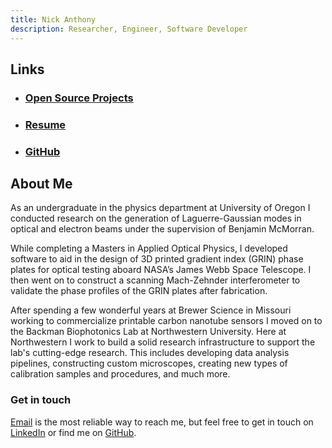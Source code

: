 ```yaml
---
title: Nick Anthony
description: Researcher, Engineer, Software Developer
---
```


## Links

 - ### [Open Source Projects](projects)

 - ### [Resume](resources/NickAnthonyResume.pdf)
 
 - ### [GitHub](https://github.com/nanthony21)

## About Me

As an undergraduate in the physics department at University of Oregon I conducted research on the generation of Laguerre-Gaussian modes in optical and electron beams
under the supervision of Benjamin McMorran.

While completing a Masters in Applied Optical Physics, I developed software to aid in the
design of 3D printed gradient index (GRIN) phase plates for optical testing aboard NASA’s
James Webb Space Telescope. I then went on to construct a scanning Mach-Zehnder interferometer
to validate the phase profiles of the GRIN plates after fabrication.

After spending a few wonderful years at Brewer Science in Missouri working to commercialize
printable carbon nanotube sensors I moved on to the Backman Biophotonics Lab at Northwestern University.
Here at Northwestern I work to build a solid research infrastructure to support the lab's cutting-edge research.
This includes developing data analysis pipelines, constructing custom microscopes, creating new types of calibration
samples and procedures, and much more.

 
### Get in touch
[Email](mailto:nickmanthony@hotmail.com) is the most reliable way to reach me, but feel free to get in touch on 
[LinkedIn](https://www.linkedin.com/in/anthonynick/) or find me on [GitHub](https://github.com/nanthony21).

